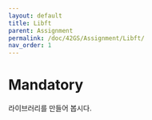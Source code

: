 ```yaml
---
layout: default
title: Libft
parent: Assignment
permalink: /doc/42GS/Assignment/Libft/
nav_order: 1
---
```


# Mandatory

라이브러리를 만들어 봅시다.